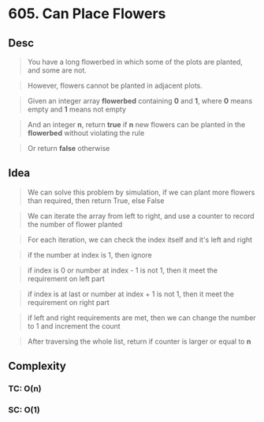 # 605. Can Place Flowers

## Desc

> You have a long flowerbed in which some of the plots are planted, and some are not.

> However, flowers cannot be planted in adjacent plots.

> Given an integer array **flowerbed** containing **0** and **1**, where **0** means empty and **1** means not empty

> And an integer **n**, return **true** if **n** new flowers can be planted in the **flowerbed** without violating the
> rule

> Or return **false** otherwise

## Idea

> We can solve this problem by simulation, if we can plant more flowers than required, then return True, else False

> We can iterate the array from left to right, and use a counter to record the number of flower planted

> For each iteration, we can check the index itself and it's left and right

> if the number at index is 1, then ignore

> if index is 0 or number at index - 1 is not 1, then it meet the requirement on left part

> if index is at last or number at index + 1 is not 1, then it meet the requirement on right part

> if left and right requirements are met, then we can change the number to 1 and increment the count

> After traversing the whole list, return if counter is larger or equal to **n**

## Complexity

### TC: O(n)

### SC: O(1)